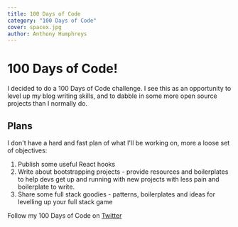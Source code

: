 ```yaml
---
title: 100 Days of Code
category: "100 Days of Code"
cover: spacex.jpg
author: Anthony Humphreys
---
```


# 100 Days of Code!

I decided to do a 100 Days of Code challenge. I see this as an opportunity to level up my blog writing skills, and to dabble in some more open source projects than I normally do.

## Plans

I don't have a hard and fast plan of what I'll be working on, more a loose set of objectives:

1. Publish some useful React hooks
2. Write about bootstrapping projects - provide resources and boilerplates to help devs get up and running with new projects with less pain and boilerplate to write.
3. Share some full stack goodies - patterns, boilerplates and ideas for levelling up your full stack game

Follow my 100 Days of Code on [Twitter](https://twitter.com/aphumphreys)
